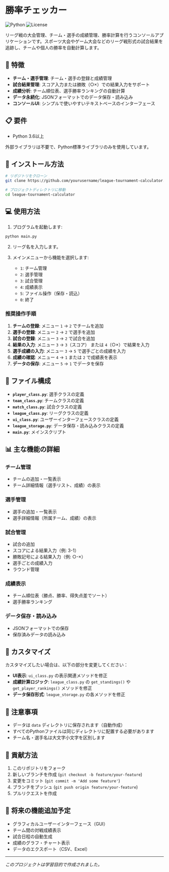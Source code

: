 # 勝率チェッカー

![Python](https://img.shields.io/badge/Python-3.6%2B-blue)
![License](https://img.shields.io/badge/License-MIT-green)

リーグ戦の大会管理、チーム・選手の成績管理、勝率計算を行うコンソールアプリケーションです。スポーツ大会やゲーム大会などのリーグ戦形式の試合結果を追跡し、チームや個人の勝率を自動計算します。

## 🌟 特徴

- **チーム・選手管理**: チーム・選手の登録と成績管理
- **試合結果管理**: スコア入力または勝敗（○×）での結果入力をサポート
- **成績分析**: チーム順位表、選手勝率ランキングの自動計算
- **データ永続化**: JSONフォーマットでのデータ保存・読み込み
- **コンソールUI**: シンプルで使いやすいテキストベースのインターフェース

## 📋 要件

- Python 3.6以上

外部ライブラリは不要で、Python標準ライブラリのみを使用しています。

## 🚀 インストール方法

```bash
# リポジトリをクローン
git clone https://github.com/yourusername/league-tournament-calculator.git

# プロジェクトディレクトリに移動
cd league-tournament-calculator
```

## 💻 使用方法

1. プログラムを起動します:
```bash
python main.py
```

2. リーグ名を入力します。

3. メインメニューから機能を選択します:
   - `1`: チーム管理
   - `2`: 選手管理
   - `3`: 試合管理
   - `4`: 成績表示
   - `5`: ファイル操作（保存・読込）
   - `0`: 終了

### 推奨操作手順

1. **チームの登録**: メニュー `1` → `2` でチームを追加
2. **選手の登録**: メニュー `2` → `2` で選手を追加
3. **試合の登録**: メニュー `3` → `2` で試合を追加
4. **結果の入力**: メニュー `3` → `3`（スコア） または `4`（○×）で結果を入力
5. **選手成績の入力**: メニュー `3` → `5` で選手ごとの成績を入力
6. **成績の確認**: メニュー `4` → `1` または `2` で成績表を表示
7. **データの保存**: メニュー `5` → `1` でデータを保存

## 📂 ファイル構成

- **`player_class.py`**: 選手クラスの定義
- **`team_class.py`**: チームクラスの定義
- **`match_class.py`**: 試合クラスの定義
- **`league_class.py`**: リーグクラスの定義
- **`ui_class.py`**: ユーザーインターフェースクラスの定義
- **`league_storage.py`**: データ保存・読み込みクラスの定義
- **`main.py`**: メインスクリプト

## 📊 主な機能の詳細

### チーム管理
- チームの追加・一覧表示
- チーム詳細情報（選手リスト、成績）の表示

### 選手管理
- 選手の追加・一覧表示
- 選手詳細情報（所属チーム、成績）の表示

### 試合管理
- 試合の追加
- スコアによる結果入力（例: 3-1）
- 勝敗記号による結果入力（例: ○-×）
- 選手ごとの成績入力
- ラウンド管理

### 成績表示
- チーム順位表（勝点、勝率、得失点差でソート）
- 選手勝率ランキング

### データ保存・読み込み
- JSONフォーマットでの保存
- 保存済みデータの読み込み

## 🔧 カスタマイズ

カスタマイズしたい場合は、以下の部分を変更してください：

- **UI表示**: `ui_class.py` の表示関連メソッドを修正
- **成績計算ロジック**: `league_class.py` の `get_standings()` や `get_player_rankings()` メソッドを修正
- **データ保存形式**: `league_storage.py` の各メソッドを修正

## 📝 注意事項

- データは `data` ディレクトリに保存されます（自動作成）
- すべてのPythonファイルは同じディレクトリに配置する必要があります
- チーム名・選手名は大文字小文字を区別します

## 🤝 貢献方法

1. このリポジトリをフォーク
2. 新しいブランチを作成 (`git checkout -b feature/your-feature`)
3. 変更をコミット (`git commit -m 'Add some feature'`)
4. ブランチをプッシュ (`git push origin feature/your-feature`)
5. プルリクエストを作成

## 🔮 将来の機能追加予定

- グラフィカルユーザーインターフェース（GUI）
- チーム間の対戦成績表示
- 試合日程の自動生成
- 成績のグラフ・チャート表示
- データのエクスポート（CSV、Excel）

---

*このプロジェクトは学習目的で作成されました。*
